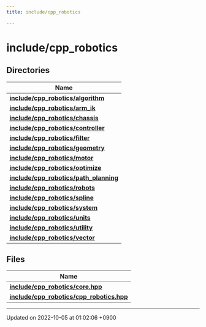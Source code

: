 ```yaml
---
title: include/cpp_robotics

---
```


# include/cpp_robotics



## Directories

| Name           |
| -------------- |
| **[include/cpp_robotics/algorithm](/cpp_robotics/doxybook/Files/dir_c2aadae018d07499e272ef7425a31e4f/#dir-include/cpp-robotics/algorithm)**  |
| **[include/cpp_robotics/arm_ik](/cpp_robotics/doxybook/Files/dir_7e879dbdc5c9edf53cad9d774885e9a7/#dir-include/cpp-robotics/arm-ik)**  |
| **[include/cpp_robotics/chassis](/cpp_robotics/doxybook/Files/dir_bc9ad42d08f7b854efebf7d8aa67e9d1/#dir-include/cpp-robotics/chassis)**  |
| **[include/cpp_robotics/controller](/cpp_robotics/doxybook/Files/dir_5df22cf9cb50dfe3ed59678e8c651195/#dir-include/cpp-robotics/controller)**  |
| **[include/cpp_robotics/filter](/cpp_robotics/doxybook/Files/dir_d46e09745d41c5a7827c5b81f13e5fde/#dir-include/cpp-robotics/filter)**  |
| **[include/cpp_robotics/geometry](/cpp_robotics/doxybook/Files/dir_4247061a1141e797ef60959306008361/#dir-include/cpp-robotics/geometry)**  |
| **[include/cpp_robotics/motor](/cpp_robotics/doxybook/Files/dir_87a81676224789efbbd31189f8c15377/#dir-include/cpp-robotics/motor)**  |
| **[include/cpp_robotics/optimize](/cpp_robotics/doxybook/Files/dir_dbe6a3823a6e2aee897d3ebf7d75d548/#dir-include/cpp-robotics/optimize)**  |
| **[include/cpp_robotics/path_planning](/cpp_robotics/doxybook/Files/dir_b08c5c51b4051026c781f1fcc98ccd3c/#dir-include/cpp-robotics/path-planning)**  |
| **[include/cpp_robotics/robots](/cpp_robotics/doxybook/Files/dir_e2fc7d9ed626f8548eab23bbcbb5e5ec/#dir-include/cpp-robotics/robots)**  |
| **[include/cpp_robotics/spline](/cpp_robotics/doxybook/Files/dir_a64767b7a8f5bac6dff05874b8e7c36e/#dir-include/cpp-robotics/spline)**  |
| **[include/cpp_robotics/system](/cpp_robotics/doxybook/Files/dir_638b28e3ebdf4d55edeb748f267e8fbb/#dir-include/cpp-robotics/system)**  |
| **[include/cpp_robotics/units](/cpp_robotics/doxybook/Files/dir_48ee8a7d844e7fcc20daa8cf77f195e8/#dir-include/cpp-robotics/units)**  |
| **[include/cpp_robotics/utility](/cpp_robotics/doxybook/Files/dir_2ea8a390efb1067dce8bd4c72d5b1bee/#dir-include/cpp-robotics/utility)**  |
| **[include/cpp_robotics/vector](/cpp_robotics/doxybook/Files/dir_36b0cd5dd5e5d52e27c3e8401d5f16d3/#dir-include/cpp-robotics/vector)**  |

## Files

| Name           |
| -------------- |
| **[include/cpp_robotics/core.hpp](/cpp_robotics/doxybook/Files/core_8hpp/#file-core.hpp)**  |
| **[include/cpp_robotics/cpp_robotics.hpp](/cpp_robotics/doxybook/Files/cpp__robotics_8hpp/#file-cpp-robotics.hpp)**  |






-------------------------------

Updated on 2022-10-05 at 01:02:06 +0900
